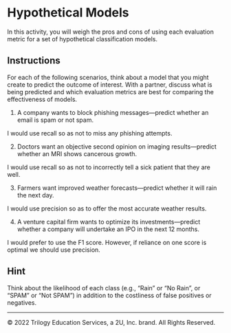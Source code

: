 # Hypothetical Models

In this activity, you will weigh the pros and cons of using each evaluation metric for a set of hypothetical classification models.

## Instructions

For each of the following scenarios, think about a model that you might create to predict the outcome of interest. With a partner, discuss what is being predicted and which evaluation metrics are best for comparing the effectiveness of models.

1. A company wants to block phishing messages—predict whether an email is spam or not spam.

I would use recall so as not to miss any phishing attempts.

2. Doctors want an objective second opinion on imaging results—predict whether an MRI shows cancerous growth.

I would use recall so as not to incorrectly tell a sick patient that they are well.

3. Farmers want improved weather forecasts—predict whether it will rain the next day.

I would use precision so as to offer the most accurate weather results.

4. A venture capital firm wants to optimize its investments—predict whether a company will undertake an IPO in the next 12 months.

I would prefer to use the F1 score. However, if reliance on one score is optimal we should use precision.

## Hint

Think about the likelihood of each class (e.g., “Rain” or “No Rain”, or “SPAM” or “Not SPAM”) in addition to the costliness of false positives or negatives.

---

© 2022 Trilogy Education Services, a 2U, Inc. brand. All Rights Reserved.